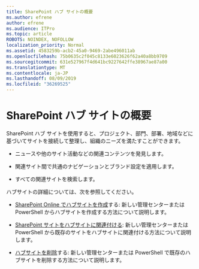 ```yaml
---
title: SharePoint ハブ サイトの概要
ms.author: efrene
author: efrene
ms.audience: ITPro
ms.topic: article
ROBOTS: NOINDEX, NOFOLLOW
localization_priority: Normal
ms.assetid: 4583259b-acb2-45a0-9469-2abe496011ab
ms.openlocfilehash: 75b0635c2f045c8133e6023626f62a40a8bb9709
ms.sourcegitcommit: 631e527967f4d641bc9227642ffe38967ae87a00
ms.translationtype: MT
ms.contentlocale: ja-JP
ms.lasthandoff: 08/09/2019
ms.locfileid: "36269525"
---
```

# <a name="sharepoint-hub-sites-overview"></a>SharePoint ハブ サイトの概要

SharePoint ハブ サイトを使用すると、プロジェクト、部門、部署、地域などに基づいてサイトを接続して整理し、組織のニーズを満たすことができます。

- ニュースや他のサイト活動などの関連コンテンツを発見します。

- 関連サイト間で共通のナビゲーションとブランド設定を適用します。 

- すべての関連サイトを検索します。

ハブサイトの詳細については、次を参照してください。
- [SharePoint Online でハブサイトを作成](https://docs.microsoft.com/sharepoint/create-hub-site)する: 新しい管理センターまたは PowerShell からハブサイトを作成する方法について説明します。

- [SharePoint サイトをハブサイトに関連付ける](https://support.office.com/article/associate-a-sharepoint-site-with-a-hub-site-ae0009fd-af04-4d3d-917d-88edb43efc05): 新しい管理センターまたは PowerShell から既存のサイトをハブサイトに関連付ける方法について説明します。

- [ハブサイトを削除](https://docs.microsoft.com/sharepoint/remove-hub-site)する: 新しい管理センターまたは PowerShell で既存のハブサイトを削除する方法について説明します。

